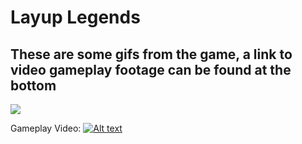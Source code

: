 # Layup Legends #

## These are some gifs from the game, a link to video gameplay footage can be found at the bottom ##

![](preview/Selector.gif)




Gameplay Video:
[![Alt text](https://img.youtube.com/vi/rDPVL8Se2jk/maxresdefault.jpg)](https://www.youtube.com/watch?v=rDPVL8Se2jk)



